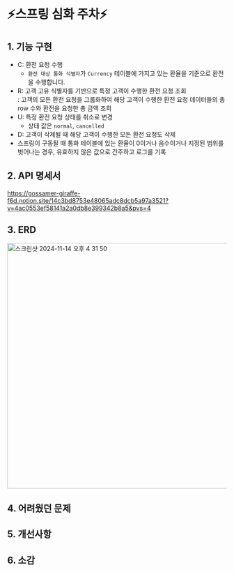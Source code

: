 # ⚡️스프링 심화 주차⚡️
## 1. 기능 구현
- C: 환전 요청 수행
    -  `환전 대상 통화 식별자`가 `Currency` 테이블에 가지고 있는 환율을 기준으로 환전을 수행합니다.
-  R: 고객 고유 식별자를 기반으로 특정 고객이 수행한 환전 요청 조회 <br>
    : 고객의 모든 환전 요청을 그룹화하여 해당 고객이 수행한 환전 요청 데이터들의 총 row 수와 환전을 요청한 총 금액 조회
-  U: 특정 환전 요청 상태를 취소로 변경
   -  상태 값은 `normal`, `cancelled`
-  D: 고객이 삭제될 때 해당 고객이 수행한 모든 환전 요청도 삭제
-  스프링이 구동될 때 통화 테이블에 있는 환율이 0이거나 음수이거나 지정된 범위를 벗어나는 경우, 유효하지 않은 값으로 간주하고 로그를 기록
  
## 2. API 명세서
https://gossamer-giraffe-f6d.notion.site/14c3bd8753e48065adc8dcb5a97a3521?v=4ac0553ef58141a2a0db8e399342b8a5&pvs=4

## 3. ERD
<img width="563" alt="스크린샷 2024-11-14 오후 4 31 50" src="https://github.com/user-attachments/assets/ba6ba928-ffa7-4982-a1dc-f56184cf1e43">

## 4. 어려웠던 문제


## 5. 개선사항

## 6. 소감


